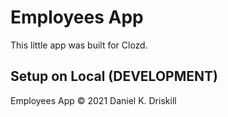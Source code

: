 # Employees App
This little app was built for Clozd.

## Setup on Local (DEVELOPMENT)


Employees App
© 2021 Daniel K. Driskill
